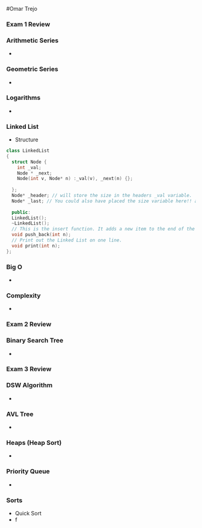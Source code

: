 #Omar Trejo

### Exam 1 Review

### Arithmetic Series 

-

### Geometric Series

-

### Logarithms

-

### Linked List

- Structure
```c++ 
class LinkedList
{
  struct Node {
    int _val;
    Node * _next;
    Node(int v, Node* n) :_val(v), _next(n) {};
    
  };
  Node* _header; // will store the size in the headers _val variable.
  Node* _last; // You could also have placed the size variable here!! and not placed in in the header.
  
  public:
  LinkedList();
  ~LinkedList();
  // This is the insert function. It adds a new item to the end of the linked list
  void push_back(int n);
  // Print out the Linked List on one line.
  void print(int n);
};
```


### Big O

-

### Complexity

-


### Exam 2 Review

### Binary Search Tree

-


### Exam 3 Review

### DSW Algorithm

-

### AVL Tree

-

### Heaps (Heap Sort)

-

### Priority Queue

-

### Sorts

- Quick Sort
- f

```c++

```
